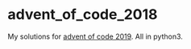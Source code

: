 # advent_of_code_2018

My solutions for [advent of code 2019](https://adventofcode.com/2019).
All in python3.

